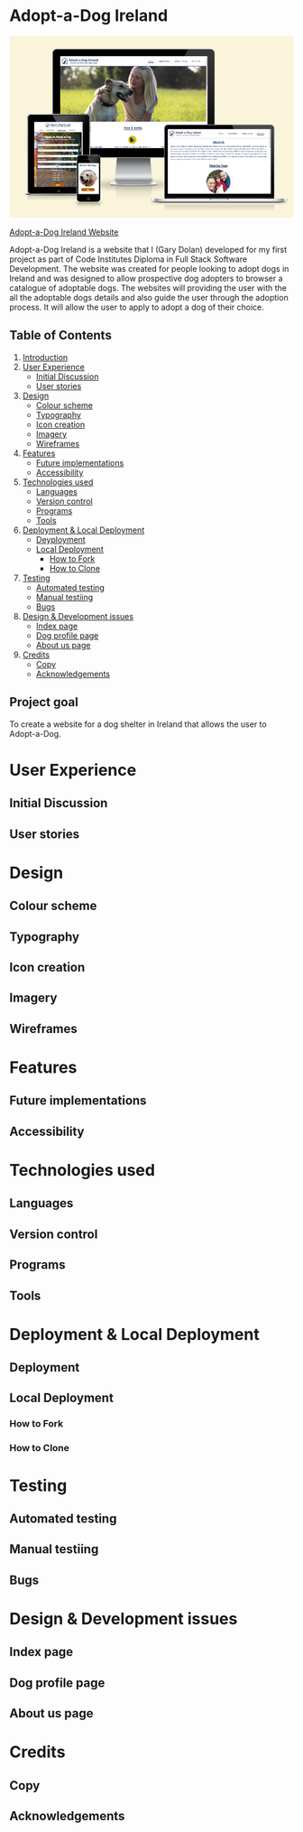 # Adopt-a-Dog Ireland

![Preview of website on various devices](documentation/responsive-design-screenshot.png)

[Adopt-a-Dog Ireland Website](https://garydolan.github.io/ci-p1-adopt-a-dog-ireland/)


Adopt-a-Dog Ireland is a website that I (Gary Dolan) developed for my first project as part of Code Institutes Diploma in Full Stack Software Development. The website was created for people looking to adopt dogs in Ireland and was designed to allow prospective dog adopters to browser a catalogue of adoptable dogs. The websites will providing the user with the all the adoptable dogs details and also guide the user through the adoption process. It will allow the user to apply to adopt a dog of their choice.

## Table of Contents
1. [Introduction](#adopt-a-dog-ireland)
2. [User Experience]()
    * [Initial Discussion]()
    * [User stories]()
3. [Design]()
    * [Colour scheme]()
    * [Typography]()
    * [Icon creation]()
    * [Imagery]()
    * [Wireframes]()
4. [Features]()
    * [Future implementations]()
    * [Accessibility]()
5. [Technologies used]()
    * [Languages]()
    * [Version control]()
    * [Programs]()
    * [Tools]()
6. [Deployment & Local Deployment]()
    * [Deyployment]()
    * [Local Deployment]()
        * [How to Fork]()
        * [How to Clone]()
7. [Testing]()
    * [Automated testing]()
    * [Manual testiing]()
    * [Bugs]()
8. [Design & Development issues]()
    * [Index page]()
    * [Dog profile page]()
    * [About us page]()
9. [Credits]()
    * [Copy]()
    * [Acknowledgements]()
## Project goal
To create a website for a dog shelter in Ireland that allows the user to Adopt-a-Dog.



# User Experience
## Initial Discussion
## User stories


# Design
## Colour scheme
## Typography
## Icon creation
## Imagery
## Wireframes


# Features
## Future implementations
## Accessibility


# Technologies used
## Languages
## Version control
## Programs
## Tools

# Deployment & Local Deployment
## Deployment
## Local Deployment
### How to Fork
### How to Clone


# Testing
## Automated testing
## Manual testiing
## Bugs


# Design & Development issues
## Index page
## Dog profile page
## About us page


# Credits
## Copy
## Acknowledgements